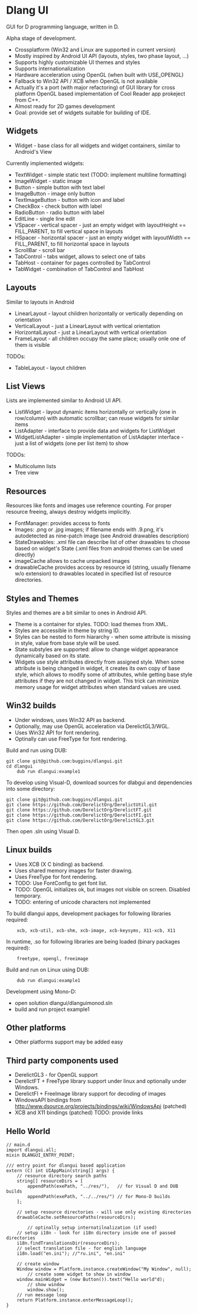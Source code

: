 Dlang UI
========

GUI for D programming language, written in D.

Alpha stage of development.

* Crossplatform (Win32 and Linux are supported in current version)
* Mostly inspired by Android UI API (layouts, styles, two phase layout, ...)
* Supports highly customizable UI themes and styles
* Supports internationalization
* Hardware acceleration using OpenGL (when built with USE_OPENGL)
* Fallback to Win32 API / XCB when OpenGL is not available
* Actually it's a port (with major refactoring) of GUI library for cross platform OpenGL based implementation of Cool Reader app prokeject from C++.
* Almost ready for 2D games development
* Goal: provide set of widgets suitable for building of IDE.

Widgets
-------

* Widget - base class for all widgets and widget containers, similar to Android's View

Currently implemented widgets:

* TextWidget - simple static text (TODO: implement multiline formatting)
* ImageWidget - static image
* Button - simple button with text label
* ImageButton - image only button
* TextImageButton - button with icon and label
* CheckBox - check button with label
* RadioButton - radio button with label
* EditLine - single line edit
* VSpacer - vertical spacer - just an empty widget with layoutHeight == FILL_PARENT, to fill vertical space in layouts
* HSpacer - horizontal spacer - just an empty widget with layoutWidth == FILL_PARENT, to fill horizontal space in layouts
* ScrollBar - scroll bar
* TabControl - tabs widget, allows to select one of tabs
* TabHost - container for pages controlled by TabControl
* TabWidget - combination of TabControl and TabHost

Layouts
-------

Similar to layouts in Android

* LinearLayout - layout children horizontally or vertically depending on orientation
* VerticalLayout - just a LinearLayout with vertical orientation
* HorizontalLayout - just a LinearLayout with vertical orientation
* FrameLayout - all children occupy the same place; usually onle one of them is visible

TODOs:

* TableLayout - layout children

List Views
----------

Lists are implemented similar to Android UI API.

* ListWidget - layout dynamic items horizontally or vertically (one in row/column) with automatic scrollbar; can reuse widgets for similar items
* ListAdapter - interface to provide data and widgets for ListWidget
* WidgetListAdapter - simple implementation of ListAdapter interface - just a list of widgets (one per list item) to show

TODOs:

* Multicolumn lists
* Tree view

Resources
---------

Resources like fonts and images use reference counting. For proper resource freeing, always destroy widgets implicitly.

* FontManager: provides access to fonts
* Images: .png or .jpg images; if filename ends with .9.png, it's autodetected as nine-patch image (see Android drawables description)
* StateDrawables: .xml file can describe list of other drawables to choose based on widget's State (.xml files from android themes can be used directly)
* imageCache allows to cache unpacked images
* drawableCache provides access by resource id (string, usually filename w/o extension) to drawables located in specified list of resource directories.

Styles and Themes
-----------------

Styles and themes are a bit similar to ones in Android API.

* Theme is a container for styles. TODO: load themes from XML.
* Styles are accessible in theme by string ID.
* Styles can be nested to form hiararchy - when some attribute is missing in style, value from base style will be used.
* State substyles are supported: allow to change widget appearance dynamically based on its state.
* Widgets use style attributes directly from assigned style. When some attribute is being changed in widget, it creates its own copy of base style, 
which allows to modify some of attributes, while getting base style attributes if they are not changed in widget. This trick can minimize memory usage for widget attributes when 
standard values are used.



Win32 builds
------------

* Under windows, uses Win32 API as backend.
* Optionally, may use OpenGL acceleration via DerelictGL3/WGL.
* Uses Win32 API for font rendering.
* Optinally can use FreeType for font rendering.



Build and run using DUB:

	git clone git@github.com:buggins/dlangui.git
	cd dlangui
        dub run dlangui:example1



To develop using Visual-D, download sources for dlabgui and dependencies into some directory:

	git clone git@github.com:buggins/dlangui.git
	git clone https://github.com/DerelictOrg/DerelictUtil.git
	git clone https://github.com/DerelictOrg/DerelictFT.git
	git clone https://github.com/DerelictOrg/DerelictFI.git
	git clone https://github.com/DerelictOrg/DerelictGL3.git

Then open .sln using Visual D.




Linux builds
------------

* Uses XCB (X C binding) as backend.
* Uses shared memory images for faster drawing.
* Uses FreeType for font rendering.
* TODO: Use FontConfig to get font list.
* TODO: OpenGL initializes ok, but images not visible on screen. Disabled temporary.
* TODO: entering of unicode characters not implemented


To build dlangui apps, development packages for following libraries required:

        xcb, xcb-util, xcb-shm, xcb-image, xcb-keysyms, X11-xcb, X11

In runtime, .so for following libraries are being loaded (binary packages required):

        freetype, opengl, freeimage


Build and run on Linux using DUB:

        dub run dlangui:example1

Development using Mono-D: 

* open solution dlangui/dlanguimonod.sln 
* build and run project example1


Other platforms
---------------

* Other platforms support may be added easy


Third party components used
---------------------------

* DerelictGL3 - for OpenGL support
* DerelictFT + FreeType library support under linux and optionally under Windows.
* DerelictFI + FreeImage library support for decoding of images
* WindowsAPI bindings from http://www.dsource.org/projects/bindings/wiki/WindowsApi (patched)
* XCB and X11 bindings (patched) TODO: provide links


Hello World
--------------------------------------------------------------

	// main.d
	import dlangui.all;
	mixin DLANGUI_ENTRY_POINT;

	/// entry point for dlangui based application
	extern (C) int UIAppMain(string[] args) {
	    // resource directory search paths
	    string[] resourceDirs = [
	        appendPath(exePath, "../res/"),   // for Visual D and DUB builds
	        appendPath(exePath, "../../res/") // for Mono-D builds
	    ];

	    // setup resource directories - will use only existing directories
	    drawableCache.setResourcePaths(resourceDirs);

            // optinally setup internatilnalization (if used)
	    // setup i18n - look for i18n directory inside one of passed directories
	    i18n.findTranslationsDir(resourceDirs);
	    // select translation file - for english language
	    i18n.load("en.ini"); //"ru.ini", "en.ini"
	
	    // create window
	    Window window = Platform.instance.createWindow("My Window", null);
            // create some widget to show in window
	    window.mainWidget = (new Button()).text("Hello world"d);
            // show window
            window.show();
	    // run message loop
	    return Platform.instance.enterMessageLoop();
	}
